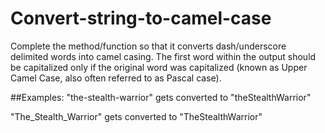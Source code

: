 # Convert-string-to-camel-case

Complete the method/function so that it converts dash/underscore delimited words into camel casing. The first word within the output should be capitalized only if the original word was capitalized (known as Upper Camel Case, also often referred to as Pascal case).

##Examples:
"the-stealth-warrior" gets converted to "theStealthWarrior"

"The_Stealth_Warrior" gets converted to "TheStealthWarrior"

